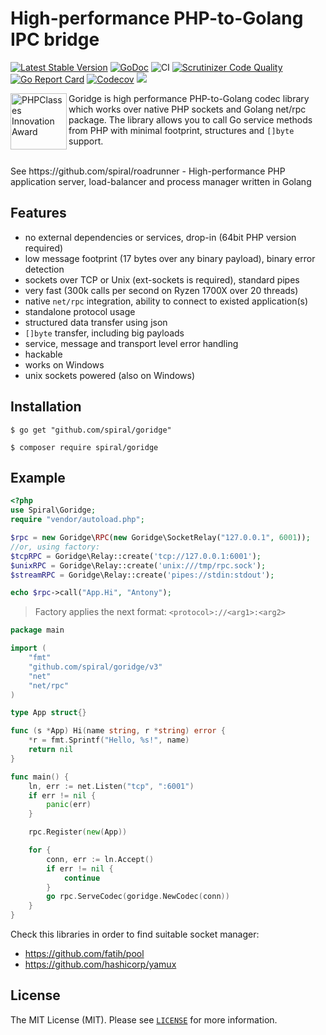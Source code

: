 High-performance PHP-to-Golang IPC bridge
=================================================
[![Latest Stable Version](https://poser.pugx.org/spiral/goridge/v/stable)](https://packagist.org/packages/spiral/goridge) 
[![GoDoc](https://godoc.org/github.com/spiral/goridge?status.svg)](https://godoc.org/github.com/spiral/goridge)
![CI](https://github.com/spiral/goridge/workflows/CI/badge.svg)
[![Scrutinizer Code Quality](https://scrutinizer-ci.com/g/spiral/goridge/badges/quality-score.png)](https://scrutinizer-ci.com/g/spiral/goridge/?branch=master)
[![Go Report Card](https://goreportcard.com/badge/github.com/spiral/goridge)](https://goreportcard.com/report/github.com/spiral/goridge)
[![Codecov](https://codecov.io/gh/spiral/goridge/branch/master/graph/badge.svg)](https://codecov.io/gh/spiral/goridge/)
<a href="https://discord.gg/TFeEmCs"><img src="https://img.shields.io/badge/discord-chat-magenta.svg"></a>

<img src="https://files.phpclasses.org/graphics/phpclasses/innovation-award-logo.png" height="90px" alt="PHPClasses Innovation Award" align="left"/>

Goridge is high performance PHP-to-Golang codec library which works over native PHP sockets and Golang net/rpc package.
 The library allows you to call Go service methods from PHP with minimal footprint, structures and `[]byte` support.

<br/>
See https://github.com/spiral/roadrunner - High-performance PHP application server, load-balancer and process manager written in Golang
<br/>

Features
--------
 - no external dependencies or services, drop-in (64bit PHP version required)
 - low message footprint (17 bytes over any binary payload), binary error detection
 - sockets over TCP or Unix (ext-sockets is required), standard pipes
 - very fast (300k calls per second on Ryzen 1700X over 20 threads)
 - native `net/rpc` integration, ability to connect to existed application(s)
 - standalone protocol usage
 - structured data transfer using json
 - `[]byte` transfer, including big payloads
 - service, message and transport level error handling
 - hackable
 - works on Windows
 - unix sockets powered (also on Windows)

Installation
------------
```
$ go get "github.com/spiral/goridge"
```
```
$ composer require spiral/goridge
```

Example
--------
```php
<?php
use Spiral\Goridge;
require "vendor/autoload.php";

$rpc = new Goridge\RPC(new Goridge\SocketRelay("127.0.0.1", 6001));
//or, using factory:
$tcpRPC = Goridge\Relay::create('tcp://127.0.0.1:6001');
$unixRPC = Goridge\Relay::create('unix:///tmp/rpc.sock');
$streamRPC = Goridge\Relay::create('pipes://stdin:stdout');

echo $rpc->call("App.Hi", "Antony");
```
> Factory applies the next format: `<protocol>://<arg1>:<arg2>`

```go
package main

import (
	"fmt"
	"github.com/spiral/goridge/v3"
	"net"
	"net/rpc"
)

type App struct{}

func (s *App) Hi(name string, r *string) error {
	*r = fmt.Sprintf("Hello, %s!", name)
	return nil
}

func main() {
	ln, err := net.Listen("tcp", ":6001")
	if err != nil {
		panic(err)
	}

	rpc.Register(new(App))

	for {
		conn, err := ln.Accept()
		if err != nil {
			continue
		}
		go rpc.ServeCodec(goridge.NewCodec(conn))
	}
}
```

Check this libraries in order to find suitable socket manager:
 * https://github.com/fatih/pool
 * https://github.com/hashicorp/yamux
 
License
-------

The MIT License (MIT). Please see [`LICENSE`](./LICENSE) for more information.
